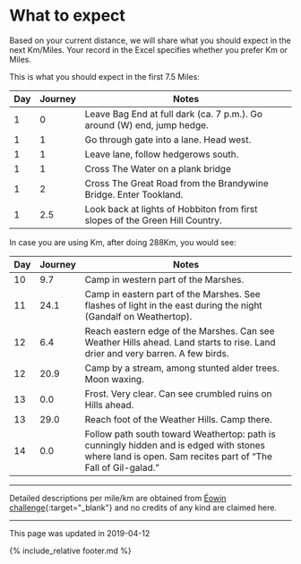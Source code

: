 # What to expect

Based on your current distance, we will share what you should expect in the next Km/Miles.
Your record in the Excel specifies whether you prefer Km or Miles.

This is what you should expect in the first 7.5 Miles:

| Day | Journey | Notes |
| --- | --- | --- |
| 1 | 0 | Leave Bag End at full dark (ca. 7 p.m.). Go around (W) end, jump hedge. |
| 1 | 1 | Go through gate into a lane. Head west. |
| 1 | 1 | Leave lane, follow hedgerows south. |
| 1 | 1 | Cross The Water on a plank bridge |
| 1 | 2 | Cross The Great Road from the Brandywine Bridge. Enter Tookland. |
| 1 | 2.5 | Look back at lights of Hobbiton from first slopes of the Green Hill Country. |

In case you are using Km, after doing 288Km, you would see:

| Day | Journey | Notes |
| --- | --- | --- |
| 10 | 9.7 | Camp in western part of the Marshes. |
| 11 | 24.1 | Camp in eastern part of the Marshes. See flashes of light in the east during the night (Gandalf on Weathertop). |
| 12 | 6.4 | Reach eastern edge of the Marshes. Can see Weather Hills ahead. Land starts to rise. Land drier and very barren. A few birds. |
| 12 | 20.9 | Camp by a stream, among stunted alder trees. Moon waxing. |
| 13 | 0.0 | Frost. Very clear. Can see crumbled ruins on Hills ahead. |
| 13 | 29.0 | Reach foot of the Weather Hills. Camp there. |
| 14 | 0.0 | Follow path south toward Weathertop: path is cunningly hidden and is edged with stones where land is open. Sam recites part of “The Fall of Gil-galad.” |

---

Detailed descriptions per mile/km are obtained from [Éowin challenge](http://home.insightbb.com/~eowynchallenge/Walk/walk.html){:target="_blank"} and
no credits of any kind are claimed here.

---
This page was updated in 2019-04-12

{% include_relative footer.md %}
